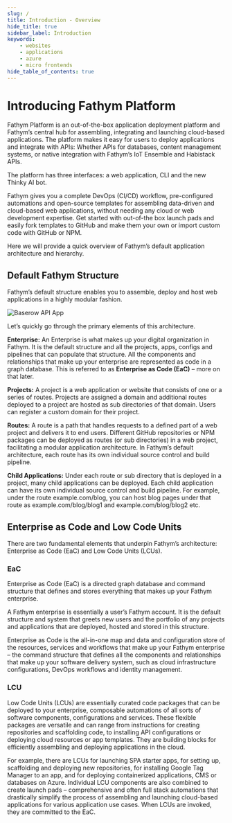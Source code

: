 ```yaml
---
slug: /
title: Introduction - Overview
hide_title: true
sidebar_label: Introduction
keywords:
    - websites
    - applications
    - azure
    - micro frontends
hide_table_of_contents: true
---
```


# Introducing Fathym Platform

Fathym Platform is an out-of-the-box application deployment platform and Fathym’s central hub for assembling, integrating and launching cloud-based applications. The platform makes it easy for users to deploy applications and integrate with APIs: Whether APIs for databases, content management systems, or native integration with Fathym’s IoT Ensemble and Habistack APIs.

The platform has three interfaces: a web application, CLI and the new Thinky AI bot.

Fathym gives you a complete DevOps (CI/CD) workflow, pre-configured automations and open-source templates for assembling data-driven and cloud-based web applications, without needing any cloud or web development expertise. Get started with out-of-the box launch pads and easily fork templates to GitHub and make them your own or import custom code with GitHub or NPM.

Here we will provide a quick overview of Fathym’s default application architecture and hierarchy.

## Default Fathym Structure

Fathym’s default structure enables you to assemble, deploy and host web applications in a highly modular fashion.

![Baserow API App](https://www.fathym.com/img/fathym_application_structure.png)

Let’s quickly go through the primary elements of this architecture. 

**Enterprise:** An Enterprise is what makes up your digital organization in Fathym. It is the default structure and all the projects, apps, configs and pipelines that can populate that structure. All the components and relationships that make up your enterprise are represented as code in a graph database. This is referred to as **Enterprise as Code (EaC)** – more on that later. 

**Projects:** A project is a web application or website that consists of one or a series of routes. Projects are assigned a domain and additional routes deployed to a project are hosted as sub directories of that domain. Users can register a custom domain for their project.

**Routes:** A route is a path that handles requests to a defined part of a web project and delivers it to end users. Different GitHub repositories or NPM packages can be deployed as routes (or sub directories) in a web project, facilitating a modular application architecture. In Fathym’s default architecture, each route has its own individual source control and build pipeline.

**Child Applications:** Under each route or sub directory that is deployed in a project, many child applications can be deployed. Each child application can have its own individual source control and build pipeline. For example, under the route example.com/blog, you can host blog pages under that route as example.com/blog/blog1 and example.com/blog/blog2 etc.

## Enterprise as Code and Low Code Units

There are two fundamental elements that underpin Fathym’s architecture: Enterprise as Code (EaC) and Low Code Units (LCUs).

### EaC

Enterprise as Code (EaC) is a directed graph database and command structure that defines and stores everything that makes up your Fathym enterprise.

A Fathym enterprise is essentially a user’s Fathym account. It is the default structure and system that greets new users and the portfolio of any projects and applications that are deployed, hosted and stored in this structure. 

Enterprise as Code is the all-in-one map and data and configuration store of the resources, services and workflows that make up your Fathym enterprise – the command structure that defines all the components and relationships that make up your software delivery system, such as cloud infrastructure configurations, DevOps workflows and identity management. 

### LCU

Low Code Units (LCUs) are essentially curated code packages that can be deployed to your enterprise, composable automations of all sorts of software components, configurations and services. These flexible packages are versatile and can range from instructions for creating repositories and scaffolding code, to installing API configurations or deploying cloud resources or app templates. They are building blocks for efficiently assembling and deploying applications in the cloud.

For example, there are LCUs for launching SPA starter apps, for setting up, scaffolding and deploying new repositories, for installing Google Tag Manager to an app, and for deploying containerized applications, CMS or databases on Azure. Individual LCU components are also combined to create launch pads – comprehensive and often full stack automations that drastically simplify the process of assembling and launching cloud-based applications for various application use cases. When LCUs are invoked, they are committed to the EaC.
